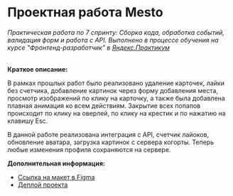 # Проектная работа Mesto
###### _Практическая работа по 7 спринту: Сборка кода, обработка событий, валидация форм и работа с API. Выполнено в процессе обучения на курсе "Фронтенд-разработчик" в [Яндекс.Практикум](https://practicum.yandex.ru/)_

**Краткое описание:**

В рамках прошлых работ было реализовано удаление карточек, лайки без счетчика, добавление картинок через форму добавления места, просмотр изображений по клику на карточку, а также была добавлена плавная анимация ко всем действиям. Закрытие всех попапов происходит по клику на оверлей, по клику на крестик и по нажатию на клавишу Esc.

В данной работе реализована интеграция с API, счетчик лайоков, обновление аватара, загрузка картинок с сервера когорты. Теперь любые изменения профиля сохраняются на сервере.

**Дополнительная информация:**
* [Ссылка на макет в Figma](https://www.figma.com/file/bjyvbKKJN2naO0ucURl2Z0/JavaScript.-Sprint-5?type=design&node-id=0-1&mode=design&t=GWgDbCKFxGQQDpsU-0)
* [Деплой проекта](https://lerachandi.github.io/mesto-project-ff/)

